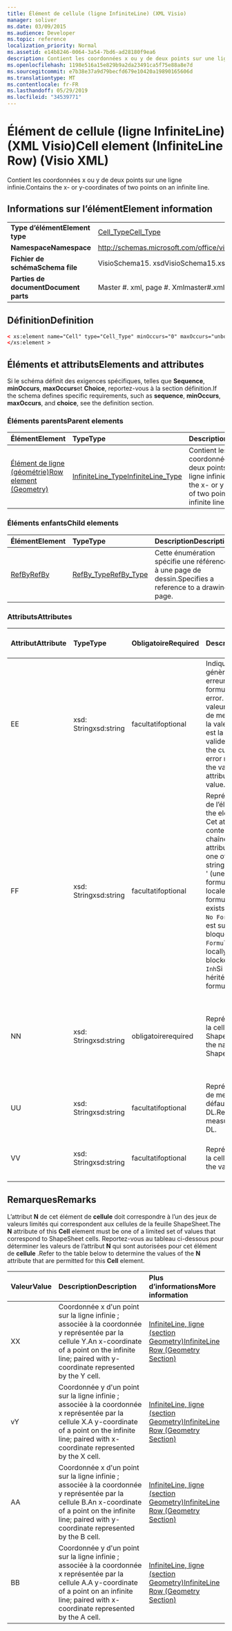 ```yaml
---
title: Élément de cellule (ligne InfiniteLine) (XML Visio)
manager: soliver
ms.date: 03/09/2015
ms.audience: Developer
ms.topic: reference
localization_priority: Normal
ms.assetid: e14b8246-0064-3a54-7bd6-ad28180f9ea6
description: Contient les coordonnées x ou y de deux points sur une ligne infinie.
ms.openlocfilehash: 1198e516a15e829b9a2da23491ca5f75e88a8e7d
ms.sourcegitcommit: e7b38e37a9d79becfd679e10420a19890165606d
ms.translationtype: MT
ms.contentlocale: fr-FR
ms.lasthandoff: 05/29/2019
ms.locfileid: "34539771"
---
```

# <a name="cell-element-infiniteline-row-visio-xml"></a><span data-ttu-id="09d6d-103">Élément de cellule (ligne InfiniteLine) (XML Visio)</span><span class="sxs-lookup"><span data-stu-id="09d6d-103">Cell element (InfiniteLine Row) (Visio XML)</span></span>

<span data-ttu-id="09d6d-104">Contient les coordonnées x ou y de deux points sur une ligne infinie.</span><span class="sxs-lookup"><span data-stu-id="09d6d-104">Contains the x- or y-coordinates of two points on an infinite line.</span></span>
  
## <a name="element-information"></a><span data-ttu-id="09d6d-105">Informations sur l’élément</span><span class="sxs-lookup"><span data-stu-id="09d6d-105">Element information</span></span>

|||
|:-----|:-----|
|<span data-ttu-id="09d6d-106">**Type d’élément**</span><span class="sxs-lookup"><span data-stu-id="09d6d-106">**Element type**</span></span> <br/> |[<span data-ttu-id="09d6d-107">Cell_Type</span><span class="sxs-lookup"><span data-stu-id="09d6d-107">Cell_Type</span></span>](cell_type-complextypevisio-xml.md) <br/> |
|<span data-ttu-id="09d6d-108">**Namespace**</span><span class="sxs-lookup"><span data-stu-id="09d6d-108">**Namespace**</span></span> <br/> |http://schemas.microsoft.com/office/visio/2012/main  <br/> |
|<span data-ttu-id="09d6d-109">**Fichier de schéma**</span><span class="sxs-lookup"><span data-stu-id="09d6d-109">**Schema file**</span></span> <br/> |<span data-ttu-id="09d6d-110">VisioSchema15. xsd</span><span class="sxs-lookup"><span data-stu-id="09d6d-110">VisioSchema15.xsd</span></span>  <br/> |
|<span data-ttu-id="09d6d-111">**Parties de document**</span><span class="sxs-lookup"><span data-stu-id="09d6d-111">**Document parts**</span></span> <br/> |<span data-ttu-id="09d6d-112">Master #. xml, page #. Xml</span><span class="sxs-lookup"><span data-stu-id="09d6d-112">master#.xml, page#.xml</span></span>  <br/> |
   
## <a name="definition"></a><span data-ttu-id="09d6d-113">Définition</span><span class="sxs-lookup"><span data-stu-id="09d6d-113">Definition</span></span>

```XML
< xs:element name="Cell" type="Cell_Type" minOccurs="0" maxOccurs="unbounded" >
</xs:element >
```

## <a name="elements-and-attributes"></a><span data-ttu-id="09d6d-114">Éléments et attributs</span><span class="sxs-lookup"><span data-stu-id="09d6d-114">Elements and attributes</span></span>

<span data-ttu-id="09d6d-115">Si le schéma définit des exigences spécifiques, telles que **Sequence**, **minOccurs**, **maxOccurs**et **Choice**, reportez-vous à la section définition.</span><span class="sxs-lookup"><span data-stu-id="09d6d-115">If the schema defines specific requirements, such as **sequence**, **minOccurs**, **maxOccurs**, and **choice**, see the definition section.</span></span> 
  
### <a name="parent-elements"></a><span data-ttu-id="09d6d-116">Éléments parents</span><span class="sxs-lookup"><span data-stu-id="09d6d-116">Parent elements</span></span>

|<span data-ttu-id="09d6d-117">**Élément**</span><span class="sxs-lookup"><span data-stu-id="09d6d-117">**Element**</span></span>|<span data-ttu-id="09d6d-118">**Type**</span><span class="sxs-lookup"><span data-stu-id="09d6d-118">**Type**</span></span>|<span data-ttu-id="09d6d-119">**Description**</span><span class="sxs-lookup"><span data-stu-id="09d6d-119">**Description**</span></span>|
|:-----|:-----|:-----|
|[<span data-ttu-id="09d6d-120">Élément de ligne (géométrie)</span><span class="sxs-lookup"><span data-stu-id="09d6d-120">Row element (Geometry)</span></span>](row-element-geometry-sectionvisio-xml.md) <br/> |[<span data-ttu-id="09d6d-121">InfiniteLine_Type</span><span class="sxs-lookup"><span data-stu-id="09d6d-121">InfiniteLine_Type</span></span>](infiniteline_type-complextypevisio-xml.md) <br/> |<span data-ttu-id="09d6d-122">Contient les coordonnées x ou y de deux points sur une ligne infinie.</span><span class="sxs-lookup"><span data-stu-id="09d6d-122">Contains the x- or y-coordinates of two points on an infinite line.</span></span>  <br/> |
   
### <a name="child-elements"></a><span data-ttu-id="09d6d-123">Éléments enfants</span><span class="sxs-lookup"><span data-stu-id="09d6d-123">Child elements</span></span>

|<span data-ttu-id="09d6d-124">**Élément**</span><span class="sxs-lookup"><span data-stu-id="09d6d-124">**Element**</span></span>|<span data-ttu-id="09d6d-125">**Type**</span><span class="sxs-lookup"><span data-stu-id="09d6d-125">**Type**</span></span>|<span data-ttu-id="09d6d-126">**Description**</span><span class="sxs-lookup"><span data-stu-id="09d6d-126">**Description**</span></span>|
|:-----|:-----|:-----|
|[<span data-ttu-id="09d6d-127">RefBy</span><span class="sxs-lookup"><span data-stu-id="09d6d-127">RefBy</span></span>](refby-element-cell_type-complextypevisio-xml.md) <br/> |[<span data-ttu-id="09d6d-128">RefBy_Type</span><span class="sxs-lookup"><span data-stu-id="09d6d-128">RefBy_Type</span></span>](refby_type-complextypevisio-xml.md) <br/> |<span data-ttu-id="09d6d-129">Cette énumération spécifie une référence à une page de dessin.</span><span class="sxs-lookup"><span data-stu-id="09d6d-129">Specifies a reference to a drawing page.</span></span>  <br/> |
   
### <a name="attributes"></a><span data-ttu-id="09d6d-130">Attributs</span><span class="sxs-lookup"><span data-stu-id="09d6d-130">Attributes</span></span>

|<span data-ttu-id="09d6d-131">**Attribut**</span><span class="sxs-lookup"><span data-stu-id="09d6d-131">**Attribute**</span></span>|<span data-ttu-id="09d6d-132">**Type**</span><span class="sxs-lookup"><span data-stu-id="09d6d-132">**Type**</span></span>|<span data-ttu-id="09d6d-133">**Obligatoire**</span><span class="sxs-lookup"><span data-stu-id="09d6d-133">**Required**</span></span>|<span data-ttu-id="09d6d-134">**Description**</span><span class="sxs-lookup"><span data-stu-id="09d6d-134">**Description**</span></span>|<span data-ttu-id="09d6d-135">**Valeurs possibles**</span><span class="sxs-lookup"><span data-stu-id="09d6d-135">**Possible values**</span></span>|
|:-----|:-----|:-----|:-----|:-----|
|<span data-ttu-id="09d6d-136">E</span><span class="sxs-lookup"><span data-stu-id="09d6d-136">E</span></span>  <br/> |<span data-ttu-id="09d6d-137">xsd: String</span><span class="sxs-lookup"><span data-stu-id="09d6d-137">xsd:string</span></span>  <br/> |<span data-ttu-id="09d6d-138">facultatif</span><span class="sxs-lookup"><span data-stu-id="09d6d-138">optional</span></span>  <br/> |<span data-ttu-id="09d6d-139">Indique que la formule génère une erreur.</span><span class="sxs-lookup"><span data-stu-id="09d6d-139">Indicates that the formula evaluates to an error.</span></span> <span data-ttu-id="09d6d-140">La valeur **E** est la valeur actuelle (chaîne de message d’erreur); la valeur de l’attribut **V** est la dernière valeur valide.</span><span class="sxs-lookup"><span data-stu-id="09d6d-140">The value of **E** is the current value (an error message string); the value of the **V** attribute is the last valid value.</span></span>  <br/> |<span data-ttu-id="09d6d-141">Chaîne de message d’erreur.</span><span class="sxs-lookup"><span data-stu-id="09d6d-141">An error message string.</span></span>  <br/> |
|<span data-ttu-id="09d6d-142">F</span><span class="sxs-lookup"><span data-stu-id="09d6d-142">F</span></span>  <br/> |<span data-ttu-id="09d6d-143">xsd: String</span><span class="sxs-lookup"><span data-stu-id="09d6d-143">xsd:string</span></span>  <br/> |<span data-ttu-id="09d6d-144">facultatif</span><span class="sxs-lookup"><span data-stu-id="09d6d-144">optional</span></span>  <br/> | <span data-ttu-id="09d6d-145">Représente la formule de l’élément.</span><span class="sxs-lookup"><span data-stu-id="09d6d-145">Represents the element's formula.</span></span> <span data-ttu-id="09d6d-146">Cet attribut peut contenir l’une des chaînes suivantes:</span><span class="sxs-lookup"><span data-stu-id="09d6d-146">This attribute can contain one of the following strings:</span></span>  <br/>  <span data-ttu-id="09d6d-147">' (une formule) 'si la formule existe localement</span><span class="sxs-lookup"><span data-stu-id="09d6d-147">'(some formula)' if the formula exists locally</span></span>  <br/>  <span data-ttu-id="09d6d-148">`No Formula`Si la formule est supprimée ou bloquée localement</span><span class="sxs-lookup"><span data-stu-id="09d6d-148">`No Formula` if the formula is locally deleted or blocked</span></span>  <br/>  <span data-ttu-id="09d6d-149">`Inh`Si la formule est héritée.</span><span class="sxs-lookup"><span data-stu-id="09d6d-149">`Inh` if the formula is inherited.</span></span>  <br/> |<span data-ttu-id="09d6d-150">Une formule.</span><span class="sxs-lookup"><span data-stu-id="09d6d-150">A formula.</span></span>  <br/> |
|<span data-ttu-id="09d6d-151">N</span><span class="sxs-lookup"><span data-stu-id="09d6d-151">N</span></span>  <br/> |<span data-ttu-id="09d6d-152">xsd: String</span><span class="sxs-lookup"><span data-stu-id="09d6d-152">xsd:string</span></span>  <br/> |<span data-ttu-id="09d6d-153">obligatoire</span><span class="sxs-lookup"><span data-stu-id="09d6d-153">required</span></span>  <br/> |<span data-ttu-id="09d6d-154">Représente le nom de la cellule ShapeSheet.</span><span class="sxs-lookup"><span data-stu-id="09d6d-154">Represents the name of the ShapeSheet cell.</span></span>  <br/> |<span data-ttu-id="09d6d-155">Nom de la cellule ShapeSheet.</span><span class="sxs-lookup"><span data-stu-id="09d6d-155">The name of the ShapeSheet cell.</span></span>  <br/> <span data-ttu-id="09d6d-156">Consultez la section Remarques ci-dessous.</span><span class="sxs-lookup"><span data-stu-id="09d6d-156">See the Remarks section below.</span></span>  <br/> |
|<span data-ttu-id="09d6d-157">U</span><span class="sxs-lookup"><span data-stu-id="09d6d-157">U</span></span>  <br/> |<span data-ttu-id="09d6d-158">xsd: String</span><span class="sxs-lookup"><span data-stu-id="09d6d-158">xsd:string</span></span>  <br/> |<span data-ttu-id="09d6d-159">facultatif</span><span class="sxs-lookup"><span data-stu-id="09d6d-159">optional</span></span>  <br/> |<span data-ttu-id="09d6d-160">Représente une unité de mesure la valeur par défaut est DL.</span><span class="sxs-lookup"><span data-stu-id="09d6d-160">Represents a unit of measure The default is DL.</span></span>  <br/> |<span data-ttu-id="09d6d-161">Unités de la cellule.</span><span class="sxs-lookup"><span data-stu-id="09d6d-161">The units of the cell.</span></span>  <br/> |
|<span data-ttu-id="09d6d-162">V</span><span class="sxs-lookup"><span data-stu-id="09d6d-162">V</span></span>  <br/> |<span data-ttu-id="09d6d-163">xsd: String</span><span class="sxs-lookup"><span data-stu-id="09d6d-163">xsd:string</span></span>  <br/> |<span data-ttu-id="09d6d-164">facultatif</span><span class="sxs-lookup"><span data-stu-id="09d6d-164">optional</span></span>  <br/> |<span data-ttu-id="09d6d-165">Représente la valeur de la cellule.</span><span class="sxs-lookup"><span data-stu-id="09d6d-165">Represents the value of the cell.</span></span>  <br/> |<span data-ttu-id="09d6d-166">Valeur de la cellule ShapeSheet.</span><span class="sxs-lookup"><span data-stu-id="09d6d-166">The value of the ShapeSheet cell.</span></span>  <br/> |
   
## <a name="remarks"></a><span data-ttu-id="09d6d-167">Remarques</span><span class="sxs-lookup"><span data-stu-id="09d6d-167">Remarks</span></span>

<span data-ttu-id="09d6d-168">L’attribut **N** de cet élément de **cellule** doit correspondre à l’un des jeux de valeurs limités qui correspondent aux cellules de la feuille ShapeSheet.</span><span class="sxs-lookup"><span data-stu-id="09d6d-168">The **N** attribute of this **Cell** element must be one of a limited set of values that correspond to ShapeSheet cells.</span></span> <span data-ttu-id="09d6d-169">Reportez-vous au tableau ci-dessous pour déterminer les valeurs de l’attribut **N** qui sont autorisées pour cet élément de **cellule** .</span><span class="sxs-lookup"><span data-stu-id="09d6d-169">Refer to the table below to determine the values of the **N** attribute that are permitted for this **Cell** element.</span></span> 
  
|<span data-ttu-id="09d6d-170">**Valeur**</span><span class="sxs-lookup"><span data-stu-id="09d6d-170">**Value**</span></span>|<span data-ttu-id="09d6d-171">**Description**</span><span class="sxs-lookup"><span data-stu-id="09d6d-171">**Description**</span></span>|<span data-ttu-id="09d6d-172">**Plus d’informations**</span><span class="sxs-lookup"><span data-stu-id="09d6d-172">**More information**</span></span>|
|:-----|:-----|:-----|
|<span data-ttu-id="09d6d-173">X</span><span class="sxs-lookup"><span data-stu-id="09d6d-173">X</span></span>  <br/> |<span data-ttu-id="09d6d-174">Coordonnée x d'un point sur la ligne infinie ; associée à la coordonnée y représentée par la cellule Y.</span><span class="sxs-lookup"><span data-stu-id="09d6d-174">An x-coordinate of a point on the infinite line; paired with y-coordinate represented by the Y cell.</span></span>  <br/> |[<span data-ttu-id="09d6d-175">InfiniteLine, ligne (section Geometry)</span><span class="sxs-lookup"><span data-stu-id="09d6d-175">InfiniteLine Row (Geometry Section)</span></span>](infiniteline-row-geometry-section.md) <br/> |
|<span data-ttu-id="09d6d-176">v</span><span class="sxs-lookup"><span data-stu-id="09d6d-176">Y</span></span>  <br/> |<span data-ttu-id="09d6d-177">Coordonnée y d'un point sur la ligne infinie ; associée à la coordonnée x représentée par la cellule X.</span><span class="sxs-lookup"><span data-stu-id="09d6d-177">A y-coordinate of a point on the infinite line; paired with x-coordinate represented by the X cell.</span></span>  <br/> |[<span data-ttu-id="09d6d-178">InfiniteLine, ligne (section Geometry)</span><span class="sxs-lookup"><span data-stu-id="09d6d-178">InfiniteLine Row (Geometry Section)</span></span>](infiniteline-row-geometry-section.md) <br/> |
|<span data-ttu-id="09d6d-179">A</span><span class="sxs-lookup"><span data-stu-id="09d6d-179">A</span></span>  <br/> |<span data-ttu-id="09d6d-180">Coordonnée x d'un point sur la ligne infinie ; associée à la coordonnée y représentée par la cellule B.</span><span class="sxs-lookup"><span data-stu-id="09d6d-180">An x-coordinate of a point on the infinite line; paired with y-coordinate represented by the B cell.</span></span>  <br/> |[<span data-ttu-id="09d6d-181">InfiniteLine, ligne (section Geometry)</span><span class="sxs-lookup"><span data-stu-id="09d6d-181">InfiniteLine Row (Geometry Section)</span></span>](infiniteline-row-geometry-section.md) <br/> |
|<span data-ttu-id="09d6d-182">B</span><span class="sxs-lookup"><span data-stu-id="09d6d-182">B</span></span>  <br/> |<span data-ttu-id="09d6d-183">Coordonnée y d'un point sur la ligne infinie ; associée à la coordonnée x représentée par la cellule A.</span><span class="sxs-lookup"><span data-stu-id="09d6d-183">A y-coordinate of a point on an infinite line; paired with x-coordinate represented by the A cell.</span></span>  <br/> |[<span data-ttu-id="09d6d-184">InfiniteLine, ligne (section Geometry)</span><span class="sxs-lookup"><span data-stu-id="09d6d-184">InfiniteLine Row (Geometry Section)</span></span>](infiniteline-row-geometry-section.md) <br/> |
   

